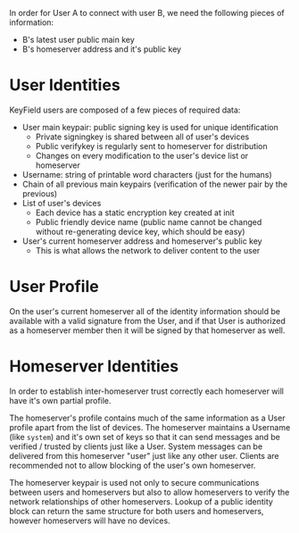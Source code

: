 
In order for User A to connect with user B, we need the following pieces of information:

 - B's latest user public main key
 - B's homeserver address and it's public key

# User Identities

KeyField users are composed of a few pieces of required data:

 - User main keypair: public signing key is used for unique identification
   - Private signingkey is shared between all of user's devices
   - Public verifykey is regularly sent to homeserver for distribution
   - Changes on every modification to the user's device list or homeserver
 - Username: string of printable word characters (just for the humans)
 - Chain of all previous main keypairs (verification of the newer pair by the previous)
 - List of user's devices
   - Each device has a static encryption key created at init
   - Public friendly device name (public name cannot be changed without re-generating device key, which should be easy)
 - User's current homeserver address and homeserver's public key
   - This is what allows the network to deliver content to the user

# User Profile

On the user's current homeserver all of the identity information should be available with a valid signature from the User, and if that User is authorized as a homeserver member then it will be signed by that homeserver as well.

# Homeserver Identities

In order to establish inter-homeserver trust correctly each homeserver will have it's own partial profile.

The homeserver's profile contains much of the same information as a User profile apart from the list of devices. The homeserver maintains a Username (like `system`) and it's own set of keys so that it can send messages and be verified / trusted by clients just like a User. System messages can be delivered from this homeserver "user" just like any other user. Clients are recommended not to allow blocking of the user's own homeserver.

The homeserver keypair is used not only to secure communications between users and homeservers but also to allow homeservers to verify the network relationships of other homeservers. Lookup of a public identity block can return the same structure for both users and homeservers, however homeservers will have no devices.
